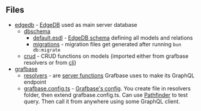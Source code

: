 ## Files

- [edgedb](edgedb) - [EdgeDB](https://www.edgedb.com) used as main server database
  - [dbschema](edgedb/dbschema)
    - [default.esdl](edgedb/dbschema/default.esdl) - [EdgeDB schema](https://www.edgedb.com/docs/intro/schema) defining all models and relations
    - [migrations](edgedb/dbschema/migrations) - migration files get generated after running `bun db:migrate`
  - [crud](edgedb/crud) - CRUD functions on models (imported either from grafbase resolvers or from [cli](edgedb/cli))
- [grafbase](grafbase)
  - [resolvers](grafbase/resolvers) - are [server functions](https://grafbase.com/docs/edge-gateway/resolvers) Grafbase uses to make its GraphQL endpoint
  - [grafbase.config.ts](grafbase/grafbase.config.ts) - [Grafbase's config](https://grafbase.com/docs/config). You create file in resolvers folder, then extend grafbase.config.ts. Can use [Pathfinder](https://pathfinder.dev) to test query. Then call it from anywhere using some GraphQL client.
